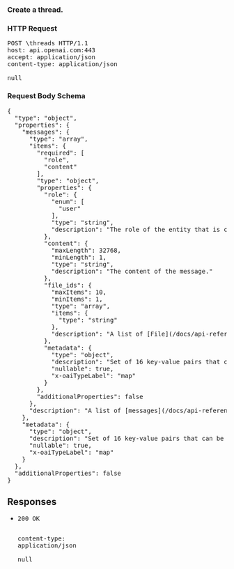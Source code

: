 <!DOCTYPE html><html><head><title>Create a thread.</title><link rel="stylesheet" href="./OpenApi.css"/><meta charset="utf-8"/><meta name="viewport" content="width=device-width, initial-scale=1"/></head><body><article><section class="requestOverview"><h1 class="request-summary">Create a thread.</h1></section><section class="http"><h3>HTTP Request</h3><pre class="http-example"><span class="request-line">POST</span> <span class="http-target">\threads</span> <span class="http-version">HTTP/1.1</span>&#xA;<span class="header-line">host</span>: <span class="header-value">api.openai.com:443</span>&#xA;<span class="header-line">accept</span>: <span class="header-value">application/json</span>&#xA;<span class="header-line">content-type</span>: <span class="header-value">application/json</span>&#xA;&#xA;null</pre></section><section class="requestContent"><h3>Request Body Schema</h3><pre class="schema">{&#xA;  &quot;type&quot;: &quot;object&quot;,&#xA;  &quot;properties&quot;: {&#xA;    &quot;messages&quot;: {&#xA;      &quot;type&quot;: &quot;array&quot;,&#xA;      &quot;items&quot;: {&#xA;        &quot;required&quot;: [&#xA;          &quot;role&quot;,&#xA;          &quot;content&quot;&#xA;        ],&#xA;        &quot;type&quot;: &quot;object&quot;,&#xA;        &quot;properties&quot;: {&#xA;          &quot;role&quot;: {&#xA;            &quot;enum&quot;: [&#xA;              &quot;user&quot;&#xA;            ],&#xA;            &quot;type&quot;: &quot;string&quot;,&#xA;            &quot;description&quot;: &quot;The role of the entity that is creating the message. Currently only `user` is supported.&quot;&#xA;          },&#xA;          &quot;content&quot;: {&#xA;            &quot;maxLength&quot;: 32768,&#xA;            &quot;minLength&quot;: 1,&#xA;            &quot;type&quot;: &quot;string&quot;,&#xA;            &quot;description&quot;: &quot;The content of the message.&quot;&#xA;          },&#xA;          &quot;file_ids&quot;: {&#xA;            &quot;maxItems&quot;: 10,&#xA;            &quot;minItems&quot;: 1,&#xA;            &quot;type&quot;: &quot;array&quot;,&#xA;            &quot;items&quot;: {&#xA;              &quot;type&quot;: &quot;string&quot;&#xA;            },&#xA;            &quot;description&quot;: &quot;A list of [File](/docs/api-reference/files) IDs that the message should use. There can be a maximum of 10 files attached to a message. Useful for tools like `retrieval` and `code_interpreter` that can access and use files.&quot;&#xA;          },&#xA;          &quot;metadata&quot;: {&#xA;            &quot;type&quot;: &quot;object&quot;,&#xA;            &quot;description&quot;: &quot;Set of 16 key-value pairs that can be attached to an object. This can be useful for storing additional information about the object in a structured format. Keys can be a maximum of 64 characters long and values can be a maxium of 512 characters long.\n&quot;,&#xA;            &quot;nullable&quot;: true,&#xA;            &quot;x-oaiTypeLabel&quot;: &quot;map&quot;&#xA;          }&#xA;        },&#xA;        &quot;additionalProperties&quot;: false&#xA;      },&#xA;      &quot;description&quot;: &quot;A list of [messages](/docs/api-reference/messages) to start the thread with.&quot;&#xA;    },&#xA;    &quot;metadata&quot;: {&#xA;      &quot;type&quot;: &quot;object&quot;,&#xA;      &quot;description&quot;: &quot;Set of 16 key-value pairs that can be attached to an object. This can be useful for storing additional information about the object in a structured format. Keys can be a maximum of 64 characters long and values can be a maxium of 512 characters long.\n&quot;,&#xA;      &quot;nullable&quot;: true,&#xA;      &quot;x-oaiTypeLabel&quot;: &quot;map&quot;&#xA;    }&#xA;  },&#xA;  &quot;additionalProperties&quot;: false&#xA;}</pre></section><section class="responses"><h2>Responses</h2><ul class="responses"><li class="response"><pre class="http-example"><span class="status-line">200</span> <span class="status-description">OK</span>
<span class="header-line">content-type</span>: <span class="header-value">application/json</span>&#xA;&#xA;null</pre></li></ul></section></article></body></html>
